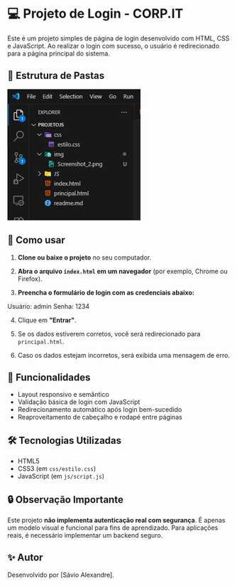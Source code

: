 # 💻 Projeto de Login - CORP.IT

Este é um projeto simples de página de login desenvolvido com HTML, CSS e JavaScript. Ao realizar o login com sucesso, o usuário é redirecionado para a página principal do sistema.

## 📁 Estrutura de Pastas

![Estrutura do projeto](img\Screenshot_1.png)


## 🚀 Como usar

1. **Clone ou baixe o projeto** no seu computador.

2. **Abra o arquivo `index.html` em um navegador** (por exemplo, Chrome ou Firefox).

3. **Preencha o formulário de login com as credenciais abaixo:**

Usuário: admin
Senha: 1234

4. Clique em **"Entrar"**.

5. Se os dados estiverem corretos, você será redirecionado para `principal.html`.

6. Caso os dados estejam incorretos, será exibida uma mensagem de erro.

## 📌 Funcionalidades

- Layout responsivo e semântico
- Validação básica de login com JavaScript
- Redirecionamento automático após login bem-sucedido
- Reaproveitamento de cabeçalho e rodapé entre páginas

## 🛠 Tecnologias Utilizadas

- HTML5
- CSS3 (em `css/estilo.css`)
- JavaScript (em `js/script.js`)

## 🔒 Observação Importante

Este projeto **não implementa autenticação real com segurança**. É apenas um modelo visual e funcional para fins de aprendizado. Para aplicações reais, é necessário implementar um backend seguro.

## ✨ Autor

Desenvolvido por [Sávio Alexandre].

